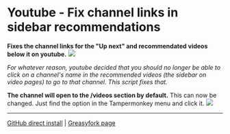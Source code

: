 <h1>Youtube - Fix channel links in sidebar recommendations</h1>
<b>Fixes the channel links for the "Up next" and recommendated videos below it on youtube.</b>

<img src="https://i.imgur.com/twQKqH2.png">

<i>For whatever reason, youtube decided that you should no longer be able to click on a channel's name in the recommended videos (the sidebar on video pages) to go to that channel.
This script fixes that.</i>

<b>The channel will open to the /videos section by default.</b> This can now be changed. Just find the option in the Tampermonkey menu and click it.
<img src="https://i.imgur.com/bgYJEoG.png">

____
[GitHub direct install](https://github.com/OneNot/Userscripts/raw/main/Youtube%20-%20Fix%20channel%20links%20in%20sidebar%20recommendations/index.user.js) | [Greasyfork page](https://greasyfork.org/en/scripts/376510-youtube-fix-channel-links-in-sidebar-recommendations)
